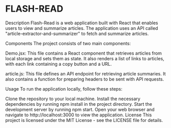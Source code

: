 # FLASH-READ

Description
Flash-Read is a web application built with React that enables users to view and summarize articles. The application uses an API called "article-extractor-and-summarizer" to fetch and summarize articles.

Components
The project consists of two main components:

Demo.jsx: This file contains a React component that retrieves articles from local storage and sets them as state. It also renders a list of links to articles, with each link containing a copy button and a URL.

article.js: This file defines an API endpoint for retrieving article summaries. It also contains a function for preparing headers to be sent with API requests.

Usage
To run the application locally, follow these steps:

Clone the repository to your local machine.
Install the necessary dependencies by running npm install in the project directory.
Start the development server by running npm start.
Open your web browser and navigate to http://localhost:3000 to view the application.
License
This project is licensed under the MIT License - see the LICENSE file for details.
